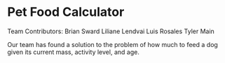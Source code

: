 # Pet Food Calculator

Team Contributors:
Brian Sward
Liliane Lendvai
Luis Rosales
Tyler Main

Our team has found a solution to the problem of how much to feed a dog given its current mass, activity level, and age.